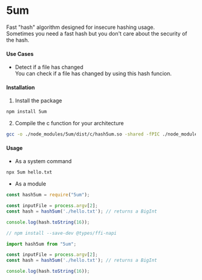# 5um
Fast "hash" algorithm designed for insecure hashing usage.  
Sometimes you need a fast hash but you don't care about the security of the hash. 

#### Use Cases
- Detect if a file has changed  
You can check if a file has changed by using this hash funcion.

#### Installation
1. Install the package
```bash
npm install 5um
```

2. Compile the c function for your architecture
```bash
gcc -o ./node_modules/5um/dist/c/hash5um.so -shared -fPIC ./node_modules/5um/src/c/hash5um.c
```

#### Usage
- As a system command  

```bash
npx 5um hello.txt
```

- As a module
```javascript
const hash5um = require("5um");

const inputFile = process.argv[2];
const hash = hash5um('./hello.txt'); // returns a BigInt

console.log(hash.toString(16));
```


```typescript
// npm install --save-dev @types/ffi-napi

import hash5um from "5um";

const inputFile = process.argv[2];
const hash = hash5um('./hello.txt'); // returns a BigInt

console.log(hash.toString(16));
```
